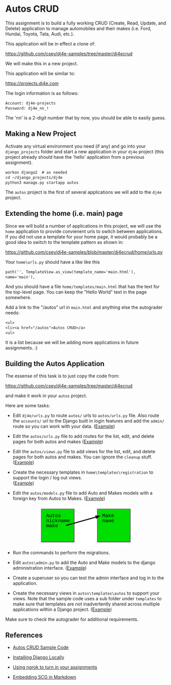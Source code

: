 Autos CRUD
==========

This assignment is to build a fully working CRUD (Create, Read, Update, and Delete)
application to manage automobiles and their makes (i.e. Ford, Hundai, Toyota,
Tata, Audi, etc.).

This application will be in effect a clone of:

https://github.com/csev/dj4e-samples/tree/master/dj4ecrud

We will make this in a new project.

This application will be similar to:

https://projects.dj4e.com

The login information is as follows:

    Account: dj4e-projects
    Password: dj4e_nn_!

The 'nn' is a 2-digit number that by now, you should be able to easily guess.

Making a New Project
--------------------

Activate any virtual environment you need (if any) and go into your `django_projects` folder
and start a new application in your `dj4e` project (this project already should have the 'hello'
application from a previous assignment).

    workon django2  # as needed
    cd ~/django_projects/dj4e
    python3 manage.py startapp autos

The `autos` project is the first of several applications we will add to the `dj4e` project.

Extending the home (i.e. main) page
-----------------------------------

Since we will build a number of applications in this project, we will use the `home`
application to provide convienent urls to switch between applications.   If you did
not use a template for your home page, it would probably be a good idea to switch
to the template pattern as shown in:

https://github.com/csev/dj4e-samples/blob/master/dj4ecrud/home/urls.py

Your `home\urls.py` should have a like like this

    path('', TemplateView.as_view(template_name='main.html'), name='main'),

And you should have a file `home/templates/main.html` that has the text for the top-level page.
You can keep the "Hello World" text in the page somewhere.

Add a link to the "/autos" url in `main.html` and anything else the autograder needs:

    <ul>
    <li><a href="/autos">Autos CRUD</a>
    <ul>

It is a list because we will be adding more applications in future assignments. :)

Building the Autos Application
------------------------------

The essense of this task is to just copy the code from:

https://github.com/csev/dj4e-samples/tree/master/dj4ecrud

and make it work in your `autos` project.

Here are some tasks:

* Edit `dj4e/urls.py` to route `autos/` urls to `autos/urls.py` file.  Also route the `accounts/` url to the 
Django built in login features and add the `admin/` route so you can work with your data.
(<a href="https://github.com/csev/dj4e-samples/blob/master/dj4ecrud/dj4ecrud/urls.py" target="_blank">Example</a>)

* Edit the `autos/urls.py` file to add routes for the list, edit, and delete pages for both autos and makes
(<a href="https://github.com/csev/dj4e-samples/blob/master/dj4ecrud/autos/urls.py" target="_blank">Example</a>)

* Edit the `autos/views.py` file to add views for the list, edit, and delete pages for both autos and makes.
You can ignore the `cleanup` stuff.
(<a href="https://github.com/csev/dj4e-samples/blob/master/dj4ecrud/autos/views.py" target="_blank">Example</a>)

* Create the necessary templates in `home\templates\registration` to support the login / log out views.  
(<a href="https://github.com/csev/dj4e-samples/blob/master/dj4ecrud/home/templates" target="_blank">Example</a>)

* Edit the `autos/models.py` file to add Auto and Makes models with a foreign key from Autos to Makes.
(<a href="https://github.com/csev/dj4e-samples/blob/master/dj4ecrud/autos/urls.py" target="_blank">Example</a>)

<img src="svg/auto_model.svg" alt="A data model diagram showing Autos and Makes" style="display: block; margin-left: auto; margin-right: auto;align: center; max-width: 300px;">

* Run the commands to perform the migrations.  

* Edit `autos\admin.py` to add the Auto and Make models to the django administration interface.
(<a href="https://github.com/csev/dj4e-samples/blob/master/dj4ecrud/autos/admin.py" target="_blank">Example</a>)

* Create a superuser so you can test the admin interface
and log in to the application.

* Create the necessary views in `autos\templates\autos` to support your views.
Note that the sample code uses a sub folder under `templates` to
make sure that templates are not inadvertently shared across multiple applications within a Django project.
(<a href="https://github.com/csev/dj4e-samples/blob/master/dj4ecrud/autos/templates" target="_blank">Example</a>)

Make sure to check the autograder for additional requirements.

References
----------

* <a href="https://github.com/csev/dj4e-samples/tree/master/dj4ecrud" target="_blank">Autos CRUD Sample Code</a>

* <a href="dj_install.md" target="_blank">Installing Django Locally</a>

* <a href="../ngrok" target="_blank">Using ngrok to turn in your assignments</a>

* <a href="https://stackoverflow.com/questions/13808020/include-an-svg-hosted-on-github-in-markdown" target="_blank">Embedding SCG in Markdown</a>
